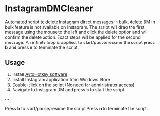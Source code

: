 # InstagramDMCleaner
Automated script to delete Instagram direct messages in bulk, delete DM in bulk feature is not available on Instagram. The script will drag the first message using the mouse to the left and click the delete option and will confirm the delete action. Exact steps will be applied for the second message. An infinite loop is applied, to start/pause/resume the script press **b** and press **n** to terminate the script.

## **Usage**

1. Install [AutoHotkey software](https://www.autohotkey.com/)
2. Install Instagram application from Windows Store
3. Double-click on the script (No need for administrator access)
4. Navigate to Instagram DM and press **b** to start the script.

⋅⋅⋅

Press **b** to start/pause/resume the script
Press **n** to terminate the script.
